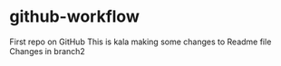 # github-workflow
First repo on GitHub
This is kala making some changes to Readme file
Changes in branch2